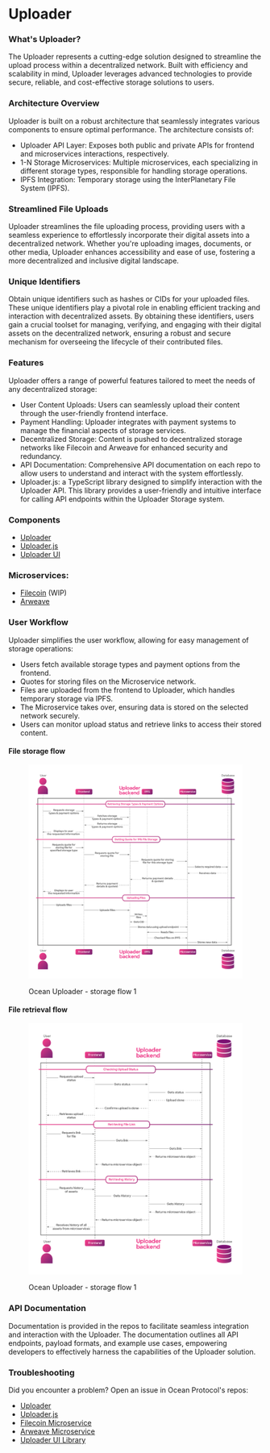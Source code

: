 # Uploader

### What's Uploader?

The Uploader represents a cutting-edge solution designed to streamline the upload process within a decentralized network. Built with efficiency and scalability in mind, Uploader leverages advanced technologies to provide secure, reliable, and cost-effective storage solutions to users.

### Architecture Overview

Uploader is built on a robust architecture that seamlessly integrates various components to ensure optimal performance. The architecture consists of:

- Uploader API Layer: Exposes both public and private APIs for frontend and microservices interactions, respectively.
- 1-N Storage Microservices: Multiple microservices, each specializing in different storage types, responsible for handling storage operations.
- IPFS Integration: Temporary storage using the InterPlanetary File System (IPFS).

### Streamlined File Uploads

Uploader streamlines the file uploading process, providing users with a seamless experience to effortlessly incorporate their digital assets into a decentralized network. Whether you're uploading images, documents, or other media, Uploader enhances accessibility and ease of use, fostering a more decentralized and inclusive digital landscape.

### Unique Identifiers

Obtain unique identifiers such as hashes or CIDs for your uploaded files. These unique identifiers play a pivotal role in enabling efficient tracking and interaction with decentralized assets. By obtaining these identifiers, users gain a crucial toolset for managing, verifying, and engaging with their digital assets on the decentralized network, ensuring a robust and secure mechanism for overseeing the lifecycle of their contributed files.

### Features

Uploader offers a range of powerful features tailored to meet the needs of any decentralized storage:

- User Content Uploads: Users can seamlessly upload their content through the user-friendly frontend interface.
- Payment Handling: Uploader integrates with payment systems to manage the financial aspects of storage services.
- Decentralized Storage: Content is pushed to decentralized storage networks like Filecoin and Arweave for enhanced security and redundancy.
- API Documentation: Comprehensive API documentation on each repo to allow users to understand and interact with the system effortlessly.
- Uploader.js: a TypeScript library designed to simplify interaction with the Uploader API. This library provides a user-friendly and intuitive interface for calling API endpoints within the Uploader Storage system.

### Components

- [Uploader](https://github.com/oceanprotocol/decentralized_storage_backend)
- [Uploader.js](https://github.com/oceanprotocol/uploader.js)
- [Uploader UI](https://github.com/oceanprotocol/uploader-ui-lib)

### Microservices:

- [Filecoin](https://github.com/oceanprotocol/uploader_filecoin) (WIP)
- [Arweave](https://github.com/oceanprotocol/uploader_arweave)

### User Workflow

Uploader simplifies the user workflow, allowing for easy management of storage operations:

- Users fetch available storage types and payment options from the frontend.
- Quotes for storing files on the Microservice network.
- Files are uploaded from the frontend to Uploader, which handles temporary storage via IPFS.
- The Microservice takes over, ensuring data is stored on the selected network securely.
- Users can monitor upload status and retrieve links to access their stored content.

#### File storage flow

<figure><img src="../../.gitbook/assets/uploader/Diagrams_Upload_file_flow.png" alt=""><figcaption><p>Ocean Uploader - storage flow 1</p></figcaption></figure>

#### File retrieval flow

<figure><img src="../../.gitbook/assets/uploader/Diagrams_Retrieve_file_flow.png" alt=""><figcaption><p>Ocean Uploader - storage flow 1</p></figcaption></figure>

### API Documentation

Documentation is provided in the repos to facilitate seamless integration and interaction with the Uploader. The documentation outlines all API endpoints, payload formats, and example use cases, empowering developers to effectively harness the capabilities of the Uploader solution.

### Troubleshooting

Did you encounter a problem? Open an issue in Ocean Protocol's repos:

- [Uploader](https://github.com/oceanprotocol/decentralized_storage_backend/issues)
- [Uploader.js](https://github.com/oceanprotocol/uploader.js/issues)
- [Filecoin Microservice](https://github.com/oceanprotocol/uploader_filecoin/issues)
- [Arweave Microservice](https://github.com/oceanprotocol/uploader_arweave/issues)
- [Uploader UI Library](https://github.com/oceanprotocol/uploader-ui-lib/issues)
